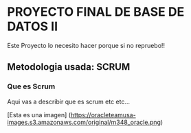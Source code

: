 # PROYECTO FINAL DE BASE DE DATOS II
<!-- UNA P DE PARAGRAF Como en html -->
<p> Este Proyecto lo necesito hacer porque si no repruebo!!</p>

## Metodologia usada: SCRUM 
### Que es Scrum
Aqui vas a describir que es scrum etc etc...

[Esta es una imagen] (https://oracleteamusa-images.s3.amazonaws.com/original/m348_oracle.png)
